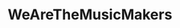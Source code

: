 ---
title: WeAreTheMusicMakers
crosslinks:
- edmproduction
- audioengineering
- synthesizers
- musictheory
- Music
- Drumkits
- makinghiphop
- piano
- MusicInTheMaking
- autotldr
- songaweek
- Reaper
- lewronggeneration
- AudioProductionDeals
- MusicBattlestations
- trapproduction
- Filmmakers
- ThisIsOurMusic
- Guitar
- audiophile
---